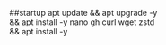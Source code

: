 ##startup
apt update
&& apt upgrade -y \
&& apt install -y nano gh curl wget zstd\
&& apt install -y 
